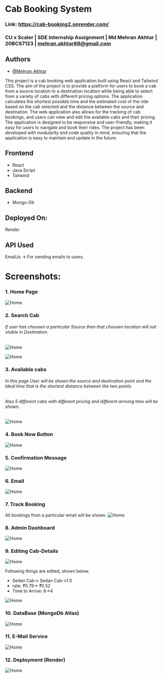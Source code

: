 
# Cab Booking System
### Link: https://cab-booking2.onrender.com/
### CU x Scaler | SDE Internship Assignment | Md Mehran Akhtar | 20BCS7123 | mehran.akhtar88@gmail.com
## Authors

- [@Mehran Akhtar](https://www.github.com/mehran236)

This project is a cab booking web application built using React and Tailwind CSS. The aim of the project is to provide a platform for users to book a cab from a source location to a destination location while being able to select from a variety of cabs with different pricing options. The application calculates the shortest possible time and the estimated cost of the ride based on the cab selected and the distance between the source and destination. The web application also allows for the tracking of cab bookings, and users can view and edit the available cabs and their pricing. The application is designed to be responsive and user-friendly, making it easy for users to navigate and book their rides. The project has been developed with modularity and code quality in mind, ensuring that the application is easy to maintain and update in the future.

## Frontend
* React
* Java Script
* Tailwind

## Backend
* Mongo-Db

## Deployed On:
Render
## API Used
EmailJs -> For sending emails to users.

# Screenshots:
### 1. Home Page
![Home](https://github.com/mehran236/cab-booking-system/blob/master/Screenshots/Screenshot%202023-04-03%20015413.png?raw=true)

### 2. Search Cab
###### If user has choosen a particular Source then that choosen location will not visible in Destination.
![Home](https://github.com/mehran236/cab-booking-system/blob/master/Screenshots/Screenshot%202023-04-03%20015503.jpg?raw=true)

![Home](https://github.com/mehran236/cab-booking-system/blob/master/Screenshots/Screenshot%202023-04-03%20015551.jpg?raw=true)

### 3. Available cabs
###### In this page User will be shown the source and destination point and the Ideal time that is the shortest distance between the two points.
###### Also 5 different cabs with different pricing and different arriving time will be shown.
![Home](https://github.com/mehran236/cab-booking-system/blob/master/Screenshots/Screenshot%202023-04-03%20015650.jpg?raw=true)

### 4. Book Now Button
![Home](https://github.com/mehran236/cab-booking-system/blob/master/Screenshots/Screenshot%202023-04-03%20015818.jpg?raw=true)

### 5. Confirmation Message
![Home](https://github.com/mehran236/cab-booking-system/blob/master/Screenshots/Screenshot%202023-04-03%20015858.jpg?raw=true)

### 6. Email
![Home](https://github.com/mehran236/cab-booking-system/blob/master/Screenshots/Screenshot%202023-04-03%20015957.jpg?raw=true)

### 7. Track Booking
All bookings from a particular email will be shown.
![Home](https://github.com/mehran236/cab-booking-system/blob/master/Screenshots/Screenshot%202023-04-03%20020225.jpg?raw=true)

### 8. Admin Dashboard
![Home](https://github.com/mehran236/cab-booking-system/blob/master/Screenshots/Screenshot%202023-04-03%20020314.jpg?raw=true)

### 9. Editing Cab-Details
![Home](https://github.com/mehran236/cab-booking-system/blob/master/Screenshots/Screenshot%202023-04-03%20020434.jpg?raw=true)

Following things are edited, shown below.
* Sedan Cab-> Sedan Cab-v1.0
* rate: ₹0.79-> ₹0.52
* Time to Arrive: 6->4

![Home](https://github.com/mehran236/cab-booking-system/blob/master/Screenshots/Screenshot%202023-04-03%20020521.jpg?raw=true)

### 10. DataBase (MongoDb Atlas)
![Home](https://github.com/mehran236/cab-booking-system/blob/master/Screenshots/Screenshot%202023-04-03%20020716.jpg?raw=true)

### 11. E-Mail Service
![Home](https://github.com/mehran236/cab-booking-system/blob/master/Screenshots/Screenshot%202023-04-03%20020757.jpg?raw=true)

### 12. Deployment (Render)
![Home](https://github.com/mehran236/cab-booking-system/blob/master/Screenshots/Screenshot%202023-04-03%20020859.jpg?raw=true)
